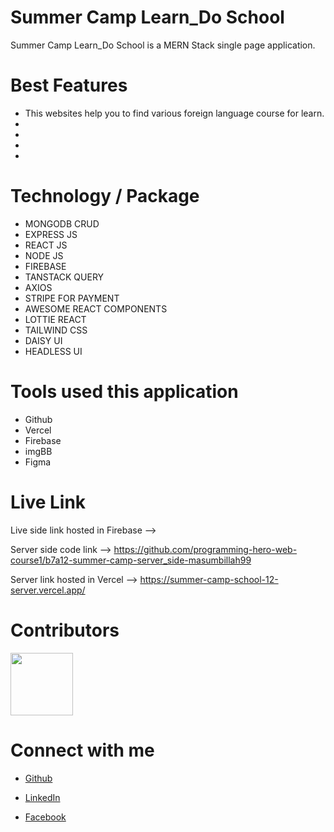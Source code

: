 # Summer Camp Learn_Do School

Summer Camp Learn_Do School is a MERN Stack single page application.

# Best Features

- This websites help you to find various foreign language course for learn.
-
-
-
-

# Technology / Package

- MONGODB CRUD
- EXPRESS JS
- REACT JS
- NODE JS
- FIREBASE
- TANSTACK QUERY
- AXIOS
- STRIPE FOR PAYMENT
- AWESOME REACT COMPONENTS
- LOTTIE REACT
- TAILWIND CSS
- DAISY UI
- HEADLESS UI

# Tools used this application

- Github
- Vercel
- Firebase
- imgBB
- Figma

# Live Link

Live side link hosted in Firebase -->

Server side code link --> https://github.com/programming-hero-web-course1/b7a12-summer-camp-server_side-masumbillah99

Server link hosted in Vercel --> https://summer-camp-school-12-server.vercel.app/

# Contributors

<img src="https://i.ibb.co/vCNpxDB/person-2.png" width="100">

# Connect with me

- [Github](https://github.com/masumbillah99)

- [LinkedIn](https://www.linkedin.com/in/masumbillah99/)

- [Facebook](https://www.facebook.com/profile.php?id=100036766350727)
